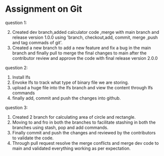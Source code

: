 # Assignment on Git

question 1: 


2. Created dev branch,added calculator code ,merge with main branch and release version 1.0.0 using 'branch, checkout,add, commit, merge ,push and tag commads of git'.
3. Created a new branch to add a new feature and fix a bug in the main branch and finally pull to merge the final changes to main after the contributor review and approve the  code with final release version 2.0.0

question 2:

1. Install lfs
2. Envoke lfs to track what type of binary file we are storing.
3. upload a huge file into the lfs branch and view the content through lfs commands
4. finally add, commit and push the changes into github.

question 3:
1. Created 2 branch for calculating area of circle and rectangle.
2. Moving to and fro in both the branches to facilitate stashing in both the branches using stash, pop and add commands.
3. Finally commit and push the changes and reviewed by the contributors to validate the code.
4. Through pull request resolve the merge conflicts and merge dev code to main and validated everything working as per expectation.
